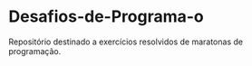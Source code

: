 # Desafios-de-Programa-o
Repositório destinado a exercícios resolvidos de maratonas de programação.
